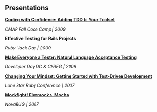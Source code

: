 ## Presentations

**[Coding with Confidence: Adding TDD to Your Toolset]**

_CMAP Fall Code Camp | 2009_

**Effective Testing for Rails Projects**

_Ruby Hack Day | 2009_

**[Make Everyone a Tester: Natural Language Acceptance Testing]**

_Developer Day DC & CVREG | 2009_

**[Changing Your Mindset: Getting Started with Test-Driven Development]**

_Lone Star Ruby Conference | 2007_

**[Mockfight! Flexmock v. Mocha]**

_NovaRUG | 2007_

[Coding with Confidence: Adding TDD to Your Toolset]: http://www.slideshare.net/reagent/coding-with-confidence-adding-tdd-to-your-toolset
[Make Everyone a Tester: Natural Language Acceptance Testing]: http://www.slideshare.net/reagent/make-everyone-a-tester-natural-language-acceptance-testing-2446162
[Changing Your Mindset: Getting Started with Test-Driven Development]: http://www.slideshare.net/reagent/changing-your-mindset-getting-started-with-testdriven-development
[Mockfight! Flexmock v. Mocha]: http://www.slideshare.net/reagent/mockfight-flexmock-vs-mocha-2936911
